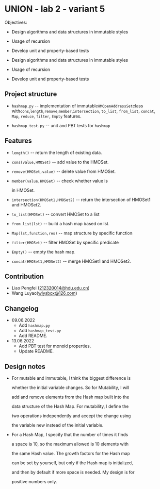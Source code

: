 # UNION - lab 2 - variant 5

Objectives:

- Design algorithms and data structures in immutable styles
- Usage of recursion
- Develop unit and property-based tests

- Design algorithms and data structures in immutable styles
- Usage of recursion
- Develop unit and property-based tests

## Project structure

- `hashmap.py` -- implementation of immutable`HMOpenAddressSet`class
   with`cons`,`length`,`remove`,`member`,`intersection`, `to_list`,
   `from_list`, `concat`, `Map`, `reduce`, `filter`, `Empty` features.

- `hashmap_test.py` -- unit and PBT tests for `hashmap`

## Features

- `length()` -- return the length of existing data.

- `cons(value,HMOSet)` -- add value to the HMOSet.

- `remove(HMOSet,value)` -- delete  value from HMOSet.

- `member(value,HMOSet)` -- check whether value is

  in HMOSet.

- `intersection(HMOSet1,HMOSet2)` -- return the intersection of HMOSet1 and HMOSet2.

- `to_list(HMOSet)` -- convert HMOSet to a list

- `from_list(lst)` -- build a hash map based on lst.

- `Map(lst,function,res)` -- map structure by specific function

- `filter(HMOSet)` -- filter HMOSet by specific predicate

- `Empty()` -- empty the hash map.

- `concat(HMOSet1,HMOSet2)` -- merge HMOSet1 and HMOSet2.

## Contribution

- Liao Pengfei (212320014@hdu.edu.cn)
- Wang Luyao(wlysbox@126.com)

## Changelog

- 09.06.2022
  - Add `hashmap.py`
  - Add `hashmap_test.py`
  - Add README.
- 13.06.2022
  - Add PBT test for monoid properties.
  - Update README.

## Design notes

- For mutable and immutable, I think the biggest difference is

  whether the initial variable changes. So for Mutability, I will

  add and remove elements from the Hash map built into the

  data structure of the Hash Map. For mutability, I define the

  two operations independently and accept the change using

  the variable new instead of the initial variable.

- For a Hash Map, I specify that the number of times it finds

  a space is 10, so the maximum allowed is 10 elements with

  the same Hash value. The growth factors for the Hash map

  can be set by yourself, but only if the Hash map is initialized,

  and then by default if more space is needed. My design is for

  positive numbers only.
